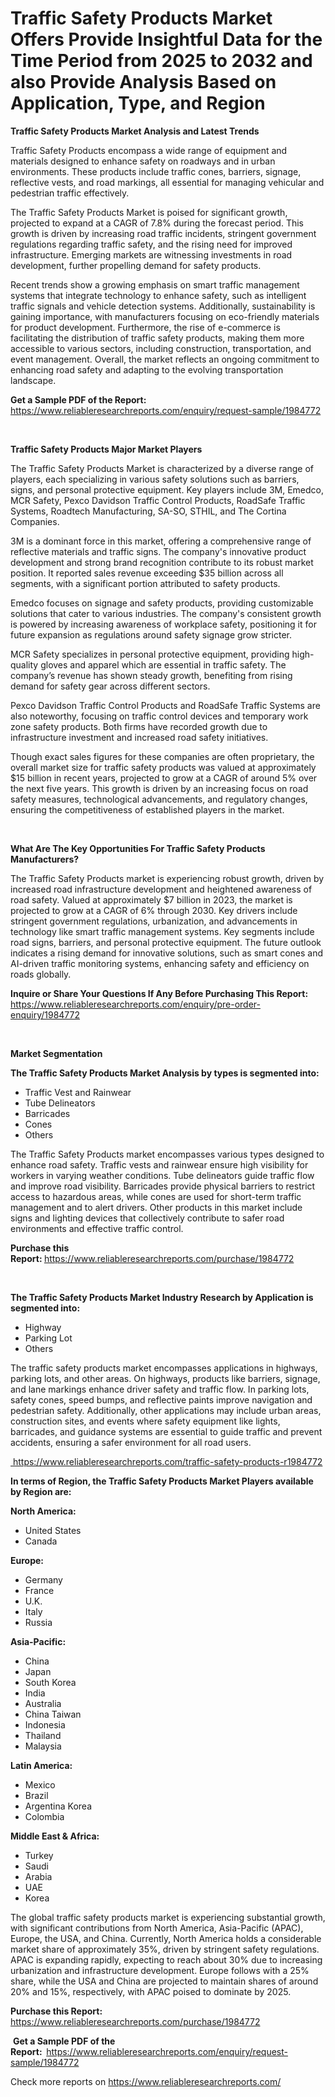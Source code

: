 <p><h1>Traffic Safety Products Market Offers Provide Insightful Data for the Time Period from 2025 to 2032 and also Provide Analysis Based on Application, Type, and Region</h1></p><p><strong>Traffic Safety Products Market Analysis and Latest Trends</strong></p>
<p><p>Traffic Safety Products encompass a wide range of equipment and materials designed to enhance safety on roadways and in urban environments. These products include traffic cones, barriers, signage, reflective vests, and road markings, all essential for managing vehicular and pedestrian traffic effectively.</p><p>The Traffic Safety Products Market is poised for significant growth, projected to expand at a CAGR of 7.8% during the forecast period. This growth is driven by increasing road traffic incidents, stringent government regulations regarding traffic safety, and the rising need for improved infrastructure. Emerging markets are witnessing investments in road development, further propelling demand for safety products.</p><p>Recent trends show a growing emphasis on smart traffic management systems that integrate technology to enhance safety, such as intelligent traffic signals and vehicle detection systems. Additionally, sustainability is gaining importance, with manufacturers focusing on eco-friendly materials for product development. Furthermore, the rise of e-commerce is facilitating the distribution of traffic safety products, making them more accessible to various sectors, including construction, transportation, and event management. Overall, the market reflects an ongoing commitment to enhancing road safety and adapting to the evolving transportation landscape.</p></p>
<p><strong>Get a Sample PDF of the Report:&nbsp;</strong> <a href="https://www.reliableresearchreports.com/enquiry/request-sample/1984772?utm_campaign=3309&utm_medium=2&utm_source=Github&utm_content=ia&utm_term=10042025&utm_id=traffic-safety-products">https://www.reliableresearchreports.com/enquiry/request-sample/1984772</a></p>
<p>&nbsp;</p>
<p><strong>Traffic Safety Products Major Market Players</strong></p>
<p><p>The Traffic Safety Products Market is characterized by a diverse range of players, each specializing in various safety solutions such as barriers, signs, and personal protective equipment. Key players include 3M, Emedco, MCR Safety, Pexco Davidson Traffic Control Products, RoadSafe Traffic Systems, Roadtech Manufacturing, SA-SO, STHIL, and The Cortina Companies.</p><p>3M is a dominant force in this market, offering a comprehensive range of reflective materials and traffic signs. The company's innovative product development and strong brand recognition contribute to its robust market position. It reported sales revenue exceeding $35 billion across all segments, with a significant portion attributed to safety products.</p><p>Emedco focuses on signage and safety products, providing customizable solutions that cater to various industries. The company's consistent growth is powered by increasing awareness of workplace safety, positioning it for future expansion as regulations around safety signage grow stricter.</p><p>MCR Safety specializes in personal protective equipment, providing high-quality gloves and apparel which are essential in traffic safety. The company’s revenue has shown steady growth, benefiting from rising demand for safety gear across different sectors.</p><p>Pexco Davidson Traffic Control Products and RoadSafe Traffic Systems are also noteworthy, focusing on traffic control devices and temporary work zone safety products. Both firms have recorded growth due to infrastructure investment and increased road safety initiatives.</p><p>Though exact sales figures for these companies are often proprietary, the overall market size for traffic safety products was valued at approximately $15 billion in recent years, projected to grow at a CAGR of around 5% over the next five years. This growth is driven by an increasing focus on road safety measures, technological advancements, and regulatory changes, ensuring the competitiveness of established players in the market.</p></p>
<p>&nbsp;</p>
<p><strong>What Are The Key Opportunities For Traffic Safety Products Manufacturers?</strong></p>
<p><p>The Traffic Safety Products market is experiencing robust growth, driven by increased road infrastructure development and heightened awareness of road safety. Valued at approximately $7 billion in 2023, the market is projected to grow at a CAGR of 6% through 2030. Key drivers include stringent government regulations, urbanization, and advancements in technology like smart traffic management systems. Key segments include road signs, barriers, and personal protective equipment. The future outlook indicates a rising demand for innovative solutions, such as smart cones and AI-driven traffic monitoring systems, enhancing safety and efficiency on roads globally.</p></p>
<p><strong>Inquire or Share Your Questions If Any Before Purchasing This Report:</strong> <a href="https://www.reliableresearchreports.com/enquiry/pre-order-enquiry/1984772?utm_campaign=3309&utm_medium=2&utm_source=Github&utm_content=ia&utm_term=10042025&utm_id=traffic-safety-products">https://www.reliableresearchreports.com/enquiry/pre-order-enquiry/1984772</a></p>
<p>&nbsp;</p>
<p><strong>Market Segmentation</strong></p>
<p><strong>The Traffic Safety Products Market Analysis by types is segmented into:</strong></p>
<p><ul><li>Traffic Vest and Rainwear</li><li>Tube Delineators</li><li>Barricades</li><li>Cones</li><li>Others</li></ul></p>
<p><p>The Traffic Safety Products market encompasses various types designed to enhance road safety. Traffic vests and rainwear ensure high visibility for workers in varying weather conditions. Tube delineators guide traffic flow and improve road visibility. Barricades provide physical barriers to restrict access to hazardous areas, while cones are used for short-term traffic management and to alert drivers. Other products in this market include signs and lighting devices that collectively contribute to safer road environments and effective traffic control.</p></p>
<p><strong>Purchase this Report:&nbsp;</strong><a href="https://www.reliableresearchreports.com/purchase/1984772?utm_campaign=3309&utm_medium=2&utm_source=Github&utm_content=ia&utm_term=10042025&utm_id=traffic-safety-products">https://www.reliableresearchreports.com/purchase/1984772</a></p>
<p>&nbsp;</p>
<p><strong>The Traffic Safety Products Market Industry Research by Application is segmented into:</strong></p>
<p><ul><li>Highway</li><li>Parking Lot</li><li>Others</li></ul></p>
<p><p>The traffic safety products market encompasses applications in highways, parking lots, and other areas. On highways, products like barriers, signage, and lane markings enhance driver safety and traffic flow. In parking lots, safety cones, speed bumps, and reflective paints improve navigation and pedestrian safety. Additionally, other applications may include urban areas, construction sites, and events where safety equipment like lights, barricades, and guidance systems are essential to guide traffic and prevent accidents, ensuring a safer environment for all road users.</p></p>
<p><a href="https://www.reliableresearchreports.com/traffic-safety-products-r1984772?utm_campaign=3309&utm_medium=2&utm_source=Github&utm_content=ia&utm_term=10042025&utm_id=traffic-safety-products">&nbsp;https://www.reliableresearchreports.com/traffic-safety-products-r1984772</a></p>
<p><strong>In terms of Region, the Traffic Safety Products Market Players available by Region are:</strong></p>
<p>
    <p> <strong> North America: </strong>
        <ul>
            <li>United States</li>
            <li>Canada</li>
        </ul>
        </p> 
    <p> <strong> Europe: </strong>
        <ul>
            <li>Germany</li>
            <li>France</li>
            <li>U.K.</li>
            <li>Italy</li>
            <li>Russia</li>
        </ul>
        </p> 
    <p> <strong> Asia-Pacific: </strong>
        <ul>
            <li>China</li>
            <li>Japan</li>
            <li>South Korea</li>
            <li>India</li>
            <li>Australia</li>
            <li>China Taiwan</li>
            <li>Indonesia</li>
            <li>Thailand</li>
            <li>Malaysia</li>
        </ul>
        </p> 
    <p> <strong> Latin America: </strong>
        <ul>
            <li>Mexico</li>
            <li>Brazil</li>
            <li>Argentina Korea</li>
            <li>Colombia</li>
        </ul>
        </p> 
    <p> <strong> Middle East & Africa: </strong>
        <ul>
            <li>Turkey</li>
            <li>Saudi</li>
            <li>Arabia</li>
            <li>UAE</li>
            <li>Korea</li>
        </ul>
    </p>
    </p>
<p><p>The global traffic safety products market is experiencing substantial growth, with significant contributions from North America, Asia-Pacific (APAC), Europe, the USA, and China. Currently, North America holds a considerable market share of approximately 35%, driven by stringent safety regulations. APAC is expanding rapidly, expecting to reach about 30% due to increasing urbanization and infrastructure development. Europe follows with a 25% share, while the USA and China are projected to maintain shares of around 20% and 15%, respectively, with APAC poised to dominate by 2025.</p></p>
<p><strong>Purchase this Report: </strong><a href="https://www.reliableresearchreports.com/purchase/1984772?utm_campaign=3309&utm_medium=2&utm_source=Github&utm_content=ia&utm_term=10042025&utm_id=traffic-safety-products">https://www.reliableresearchreports.com/purchase/1984772</a></p>
<p>&nbsp;<strong>Get a Sample PDF of the Report:&nbsp;&nbsp;</strong><a href="https://www.reliableresearchreports.com/enquiry/request-sample/1984772?utm_campaign=3309&utm_medium=2&utm_source=Github&utm_content=ia&utm_term=10042025&utm_id=traffic-safety-products">https://www.reliableresearchreports.com/enquiry/request-sample/1984772</a></p>
<p><strong></strong></p>
<p>Check more reports on <a href="https://www.reliableresearchreports.com/?utm_campaign=3309&utm_medium=2&utm_source=Github&utm_content=ia&utm_term=10042025&utm_id=traffic-safety-products">https://www.reliableresearchreports.com/</a></p>